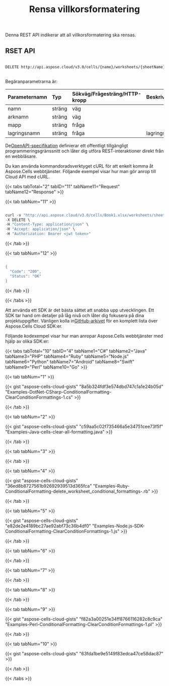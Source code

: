 ﻿---
title: Rensa villkorsformatering
type: docs
url: /sv/conditional-formattings/clear/
aliases: [/clear-all-condition-formattings/]
keywords: REST API, spreadsheets, excel, clear all condition formatting
description: "Cells.Cloud API för Excel drift: rensa alla villkorsformateringar"
weight: 80
kwords: Excel, Office Moln, REST API, Kalkylblad, PDF, CSV, Json, Markdown, Rensa villkorsformateringar
---
Denna REST API indikerar att all villkorsformatering ska rensas.
 
## RSET API
 
```bash
 
DELETE http://api.aspose.cloud/v3.0/cells/{name}/worksheets/{sheetName}/conditionalFormattings
 
```
 Begäranparametrarna är:
 
| Parameternamn| Typ| Sökväg/Frågesträng/HTTP-kropp|Beskrivning|
|:- |:- |:- |:- |
| namn| sträng| väg||
| arknamn| sträng| väg||
| mapp| sträng| fråga||
| lagringsnamn| sträng| fråga| lagringsnamn.|
 
 De[OpenAPI-specifikation](https://apireference.aspose.cloud/cells/#/ConditionalFormattings/DeleteWorksheetConditionalFormattings) definierar ett offentligt tillgängligt programmeringsgränssnitt och låter dig utföra REST-interaktioner direkt från en webbläsare.
 
Du kan använda kommandoradsverktyget cURL för att enkelt komma åt Aspose.Cells webbtjänster. Följande exempel visar hur man gör anrop till Cloud API med cURL.

{{< tabs tabTotal="2" tabID="11" tabName11="Request" tabName12="Response" >}}

{{< tab tabNum="11" >}}

```java

curl -v "http://api.aspose.cloud/v3.0/cells/Book1.xlsx/worksheets/sheet1/conditionalFormattings" \
-X DELETE \
-H "Content-Type: application/json" \
-H "Accept: application/json" \
-H "Authorization: Bearer <jwt token>"


```

{{< /tab >}}

{{< tab tabNum="12" >}}

```java

{
  "Code": "200",
  "Status": "OK"
}

```

{{< /tab >}}

{{< /tabs >}}

 Att använda ett SDK är det bästa sättet att snabba upp utvecklingen. Ett SDK tar hand om detaljer på låg nivå och låter dig fokusera på dina projektuppgifter. Vänligen kolla in[GitHub-arkivet](https://github.com/aspose-cells-cloud) för en komplett lista över Aspose.Cells Cloud SDK:er.
 
Följande kodexempel visar hur man anropar Aspose.Cells webbtjänster med hjälp av olika SDK:er:

{{< tabs tabTotal="10" tabID="4" tabName1="C#" tabName2="Java" tabName3="PHP" tabName4="Ruby" tabName5="Node.js" tabName6="Python" tabName7="Android" tabName8="Swift" tabName9="Perl" tabName10="Go" >}}

{{< tab tabNum="1" >}}



{{< gist "aspose-cells-cloud-gists" "8a5b324fdf3e574dbd747c1a1e24b05d" "Examples-DotNet-CSharp-ConditionalFormatting-ClearConditionFormattings-1.cs" >}}

{{< /tab >}}

{{< tab tabNum="2" >}}

{{< gist "aspose-cells-cloud-gists" "c59aa5c02f735466a5e34751cee73f5f" "Examples-Java-cells-clear-all-formatting.java" >}}

{{< /tab >}}

{{< tab tabNum="3" >}}



{{< /tab >}}

{{< tab tabNum="4" >}}

{{< gist "aspose-cells-cloud-gists" "36ed8b8727561b92692939513d365fca" "Examples-Ruby-ConditionalFormatting-delete_worksheet_conditional_formattings-.rb" >}}

{{< /tab >}}

{{< tab tabNum="5" >}}



{{< gist "aspose-cells-cloud-gists" "e82de2e4189bc27ae92abf73c36b4df0" "Examples-Node.js-SDK-ConditionalFormatting-ClearConditionFormattings-1.js" >}}

{{< /tab >}}

{{< tab tabNum="6" >}}



{{< /tab >}}

{{< tab tabNum="7" >}}



{{< /tab >}}

{{< tab tabNum="8" >}}



{{< /tab >}}

{{< tab tabNum="9" >}}



{{< gist "aspose-cells-cloud-gists" "f82a3a00251e34ff8766116282c8c9ca" "Examples-Perl-ConditionalFormatting-ClearConditionFormattings-1.pl" >}}

{{< /tab >}}

{{< tab tabNum="10" >}}



{{< gist "aspose-cells-cloud-gists" "63fda1be9e5149f83edca47ce58dac87" >}}

{{< /tab >}}

{{< /tabs >}}
